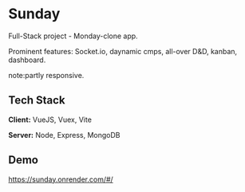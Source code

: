 
# Sunday

Full-Stack project - Monday-clone app.

Prominent features: Socket.io, daynamic cmps, all-over D&D, kanban, dashboard.

note:partly responsive.

## Tech Stack

**Client:** VueJS, Vuex, Vite

**Server:** Node, Express, MongoDB


## Demo

https://sunday.onrender.com/#/
